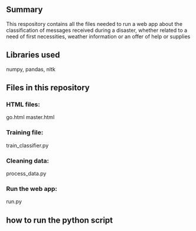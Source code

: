 ## Summary
This respository contains all the files needed to run a web app about the classification of messages received during a disaster, whether related to a need of first necessities, weather information or an offer of help or supplies
## Libraries used
numpy, pandas, nltk
## Files in this repository
### HTML files:
go.html
master.html
### Training file: 
train_classifier.py
### Cleaning data:
process_data.py
### Run the  web app:
run.py
## how to run the python script
